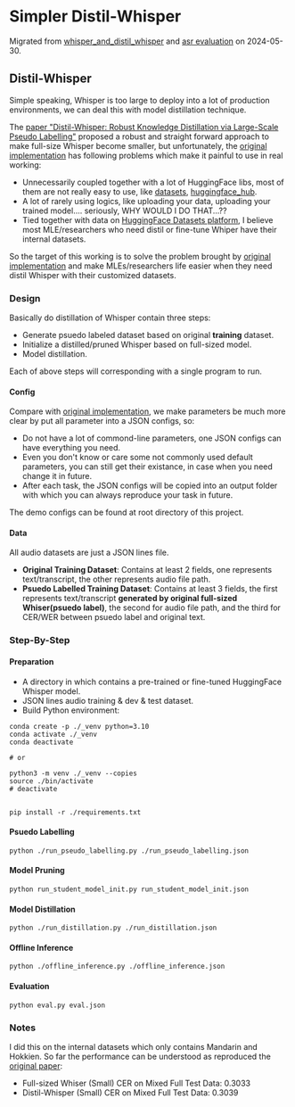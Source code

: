 # Simpler Distil-Whisper
Migrated from [whisper_and_distil_whisper](https://github.com/innerNULL/mia/tree/main/bin/model/whisper_and_distil_whisper) 
and [asr evaluation](https://github.com/innerNULL/mia/tree/main/bin/evaluation/asr) on 2024-05-30.


## Distil-Whisper
Simple speaking, Whisper is too large to deploy into a lot of production 
environments, we can deal this with model distillation technique. 

The [paper "Distil-Whisper: Robust Knowledge Distillation via Large-Scale Pseudo Labelling"](
https://arxiv.org/abs/2311.00430) proposed a robust and straight forward approach to make 
full-size Whisper become smaller, but unfortunately, the [original implementation](
https://github.com/huggingface/distil-whisper) has following problems which make it painful 
to use in real working:
* Unnecessarily coupled together with a lot of HuggingFace libs, most of them are not really
  easy to use, like [datasets](https://github.com/huggingface/datasets), [huggingface_hub](
  https://github.com/huggingface/huggingface_hub).
* A lot of rarely using logics, like uploading your data, uploading your trained model....
  seriously, WHY WOULD I DO THAT...??
* Tied together with data on [HuggingFace Datasets platform](https://huggingface.co/datasets),
  I believe most MLE/researchers who need distil or fine-tune Whiper have their internal 
  datasets.

So the target of this working is to solve the problem brought by [original implementation](
https://github.com/huggingface/distil-whisper) and make MLEs/researchers life easier when 
they need distil Whisper with their customized datasets.

### Design
Basically do distillation of Whisper contain three steps:
* Generate psuedo labeled dataset based on original **training** dataset.
* Initialize a distilled/pruned Whisper based on full-sized model.
* Model distillation.

Each of above steps will corresponding with a single program to run.

#### Config
Compare with [original implementation](https://github.com/huggingface/distil-whisper), we make 
parameters be much more clear by put all parameter into a JSON configs, so:
* Do not have a lot of commond-line parameters, one JSON configs can have everything you need.
* Even you don't know or care some not commonly used default parameters, you can still get 
  their existance, in case when you need change it in future.
* After each task, the JSON configs will be copied into an output folder with which you can 
  always reproduce your task in future.

The demo configs can be found at root directory of this project.

#### Data
All audio datasets are just a JSON lines file.
* **Original Training Dataset**: Contains at least 2 fields, one represents text/transcript, 
  the other represents audio file path.
* **Psuedo Labelled Training Dataset**: Contains at least 3 fields, the first represents 
  text/transcript **generated by original full-sized Whiser(psuedo label)**, the second 
  for audio file path, and the third for CER/WER between psuedo label and original text. 

### Step-By-Step
#### Preparation
* A directory in which contains a pre-trained or fine-tuned HuggingFace Whisper model.
* JSON lines audio training & dev & test dataset.
* Build Python environment:
```shell
conda create -p ./_venv python=3.10
conda activate ./_venv
conda deactivate

# or 

python3 -m venv ./_venv --copies
source ./bin/activate
# deactivate


pip install -r ./requirements.txt
```

#### Psuedo Labelling
```shell
python ./run_pseudo_labelling.py ./run_pseudo_labelling.json
```

#### Model Pruning
```shell
python run_student_model_init.py run_student_model_init.json
```

#### Model Distillation
```shell
python ./run_distillation.py ./run_distillation.json
```

#### Offline Inference
```shell
python ./offline_inference.py ./offline_inference.json 
```

#### Evaluation
```shell
python eval.py eval.json
```


### Notes
I did this on the internal datasets which only contains Mandarin and Hokkien. So far 
the performance can be understood as reproduced the [original paper](
https://arxiv.org/abs/2311.00430):
* Full-sized Whiser (Small) CER on Mixed Full Test Data: 0.3033 
* Distil-Whisper (Small) CER on Mixed Full Test Data: 0.3039
